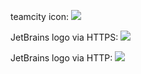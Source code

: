 teamcity icon: [![](https://teamcity.jetbrains.com/app/rest/builds/buildType:bt230/statusIcon)][1]

JetBrains logo via HTTPS: ![](https://www.jetbrains.com/img/logos/logo_JB_tagline.png)

JetBrains logo via HTTP: ![](http://www.jetbrains.com/img/logos/logo_JB_tagline.png)

  [1]: http://teamcity.jetbrains.com/viewType.html?buildTypeId=bt230
